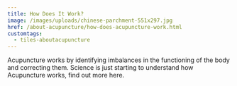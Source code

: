 ```yaml
---
title: How Does It Work?
image: /images/uploads/chinese-parchment-551x297.jpg
href: /about-acupuncture/how-does-acupuncture-work.html
customtags:
  - tiles-aboutacupuncture
---
```

Acupuncture works by identifying imbalances in the functioning of the body and correcting them. Science is just starting to understand how Acupuncture works, find out more here.